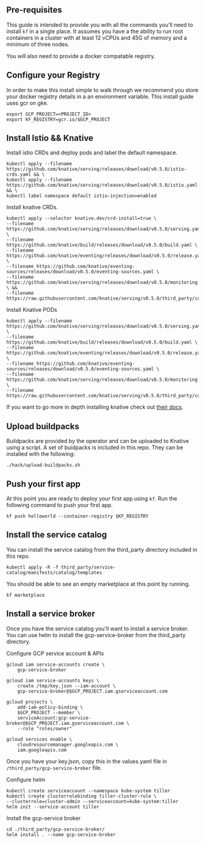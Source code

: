 
## Pre-requisites

This guide is intended to provide you with all the commands you'll
need to install `kf` in a single place. It assumes you have a the
ability to run root containers in a cluster with at least 12 vCPUs
and 45G of memory and a minimum of three nodes.

You will also need to provide a docker compatable registry.

## Configure your Registry
In order to make this install simple to walk through we recommend you
store your docker registry details in a an environment variable. This
install guide uses gcr on gke.

```
export GCP_PROJECT=<PROJECT_ID>
export KF_REGISTRY=gcr.io/$GCP_PROJECT
```

## Install Istio && Knative

Install istio CRDs and deploy pods and label the default namespace.
```
kubectl apply --filename https://github.com/knative/serving/releases/download/v0.5.0/istio-crds.yaml && \
kubectl apply --filename https://github.com/knative/serving/releases/download/v0.5.0/istio.yaml && \
kubectl label namespace default istio-injection=enabled
```

Install knative CRDs.
```
kubectl apply --selector knative.dev/crd-install=true \
--filename https://github.com/knative/serving/releases/download/v0.5.0/serving.yaml \
--filename https://github.com/knative/build/releases/download/v0.5.0/build.yaml \
--filename https://github.com/knative/eventing/releases/download/v0.5.0/release.yaml \
--filename https://github.com/knative/eventing-sources/releases/download/v0.5.0/eventing-sources.yaml \
--filename https://github.com/knative/serving/releases/download/v0.5.0/monitoring.yaml \ &&
--filename https://raw.githubusercontent.com/knative/serving/v0.5.0/third_party/config/build/clusterrole.yaml
```

Install Knative PODs
```
kubectl apply --filename https://github.com/knative/serving/releases/download/v0.5.0/serving.yaml \
--filename https://github.com/knative/build/releases/download/v0.5.0/build.yaml \
--filename https://github.com/knative/eventing/releases/download/v0.5.0/release.yaml \
--filename https://github.com/knative/eventing-sources/releases/download/v0.5.0/eventing-sources.yaml \
--filename https://github.com/knative/serving/releases/download/v0.5.0/monitoring.yaml \
--filename https://raw.githubusercontent.com/knative/serving/v0.5.0/third_party/config/build/clusterrole.yaml
```

If you want to go more in depth installing knative check out [their docs](knative).


## Upload buildpacks
Buildpacks are provided by the operator and can be uploaded to Knative using
a script. A set of buidpacks is included in this repo. They can be installed
with the following:

```
./hack/upload-buildpacks.sh
```

## Push your first app
At this point you are ready to deploy your first app using `kf`. Run the following command
to push your first app.

```
kf push helloworld --container-registry $KF_REGISTRY
```

## Install the service catalog
You can install the service catalog from the third_party directory included
in this repo.

```
kubectl apply -R -f third_party/service-catalog/manifests/catalog/templates
```

You should be able to see an empty marketplace at this point by running.

```
kf marketplace
```

## Install a service broker
Once you have the service catalog you'll want to install a service
broker. You can use helm to install the gcp-service-broker from
the third_party directory.

Configure GCP service account & APIs
```
gcloud iam service-accounts create \
    gcp-service-broker

gcloud iam service-accounts keys \
    create /tmp/key.json --iam-account \
    gcp-service-broker@$GCP_PROJECT.iam.gserviceaccount.com

gcloud projects \
    add-iam-policy-binding \
    $GCP_PROJECT --member \
    serviceAccount:gcp-service-broker@$GCP_PROJECT.iam.gserviceaccount.com \
    --role "roles/owner"

gcloud services enable \
    cloudresourcemanager.googleapis.com \
    iam.googleapis.com
```

Once you have your key.json, copy this in the values.yaml file
in `/third_party/gcp-service-broker` file.


Configure helm
```
kubectl create serviceaccount --namespace kube-system tiller
kubectl create clusterrolebinding tiller-cluster-rule \
--clusterrole=cluster-admin --serviceaccount=kube-system:tiller
helm init --service-account tiller
```

Install the gcp-service broker
```
cd ./third_party/gcp-service-broker/
helm install . --name gcp-service-broker
```

[knative]: https://github.com/knative/docs/tree/master/docs/install
